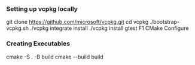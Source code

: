 ### Setting up vcpkg locally
git clone https://github.com/microsoft/vcpkg.git
cd vcpkg
./bootstrap-vcpkg.sh
./vcpkg integrate install
./vcpkg install gtest
F1 CMake Configure

### Creating Executables
cmake -S . -B build
cmake --build build
